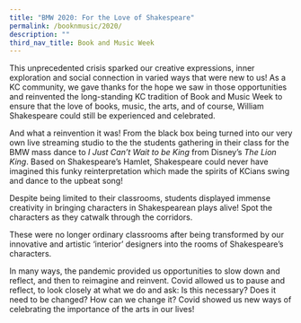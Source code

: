 ```yaml
---
title: "BMW 2020: For the Love of Shakespeare"
permalink: /booknmusic/2020/
description: ""
third_nav_title: Book and Music Week
---
```

This unprecedented crisis sparked our creative expressions, inner exploration and social connection in varied ways that were new to us! As a KC community, we gave thanks for the hope we saw in those opportunities and reinvented the long-standing KC tradition of Book and Music Week to ensure that the love of books, music, the arts, and of course, William Shakespeare could still be experienced and celebrated.

And what a reinvention it was! From the black box being turned into our very own live streaming studio to the the students gathering in their class for the BMW mass dance to _I Just Can’t Wait to be King_ from Disney’s _The Lion King_. Based on Shakespeare’s Hamlet, Shakespeare could never have imagined this funky reinterpretation which made the spirits of KCians swing and dance to the upbeat song!

Despite being limited to their classrooms, students displayed immense creativity in bringing characters in Shakespearean plays alive! Spot the characters as they catwalk through the corridors.

These were no longer ordinary classrooms after being transformed by our innovative and artistic ‘interior’ designers into the rooms of Shakespeare’s characters.

In many ways, the pandemic provided us opportunities to slow down and reflect, and then to reimagine and reinvent. Covid allowed us to pause and reflect, to look closely at what we do and ask: Is this necessary? Does it need to be changed? How can we change it? Covid showed us new ways of celebrating the importance of the arts in our lives!